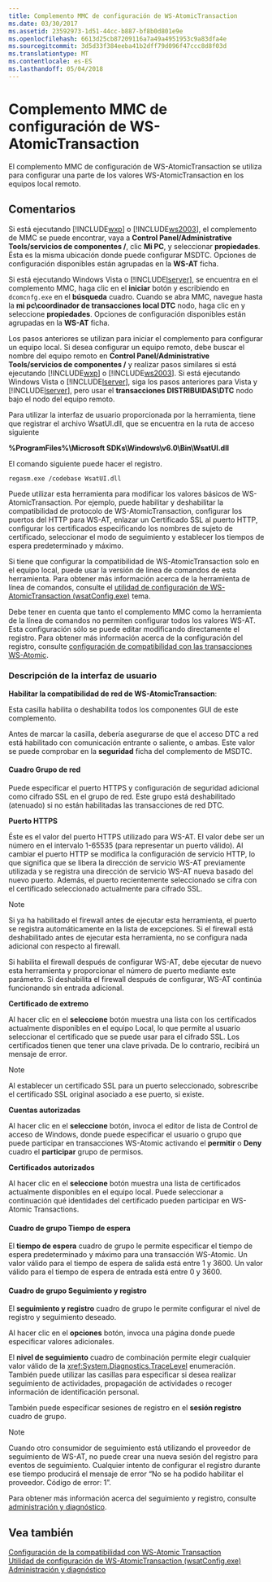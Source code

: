 ```yaml
---
title: Complemento MMC de configuración de WS-AtomicTransaction
ms.date: 03/30/2017
ms.assetid: 23592973-1d51-44cc-b887-bf8b0d801e9e
ms.openlocfilehash: 6613d25cb87209116a7a49a4951953c9a83dfa4e
ms.sourcegitcommit: 3d5d33f384eeba41b2dff79d096f47ccc8d8f03d
ms.translationtype: MT
ms.contentlocale: es-ES
ms.lasthandoff: 05/04/2018
---
```

# <a name="ws-atomictransaction-configuration-mmc-snap-in"></a>Complemento MMC de configuración de WS-AtomicTransaction
El complemento MMC de configuración de WS-AtomicTransaction se utiliza para configurar una parte de los valores WS-AtomicTransaction en los equipos local remoto.  
  
## <a name="remarks"></a>Comentarios  
 Si está ejecutando [!INCLUDE[wxp](../../../includes/wxp-md.md)] o [!INCLUDE[ws2003](../../../includes/ws2003-md.md)], el complemento de MMC se puede encontrar, vaya a **Control Panel/Administrative Tools/servicios de componentes /**, clic **Mi PC**, y seleccionar **propiedades**. Ésta es la misma ubicación donde puede configurar MSDTC. Opciones de configuración disponibles están agrupadas en la **WS-AT** ficha.  
  
 Si está ejecutando Windows Vista o [!INCLUDE[lserver](../../../includes/lserver-md.md)], se encuentra en el complemento MMC, haga clic en el **iniciar** botón y escribiendo en `dcomcnfg.exe` en el **búsqueda** cuadro. Cuando se abra MMC, navegue hasta la **mi pc\coordinador de transacciones local DTC** nodo, haga clic en y seleccione **propiedades**. Opciones de configuración disponibles están agrupadas en la **WS-AT** ficha.  
  
 Los pasos anteriores se utilizan para iniciar el complemento para configurar un equipo local. Si desea configurar un equipo remoto, debe buscar el nombre del equipo remoto en **Control Panel/Administrative Tools/servicios de componentes /** y realizar pasos similares si está ejecutando [!INCLUDE[wxp](../../../includes/wxp-md.md)] o [!INCLUDE[ws2003](../../../includes/ws2003-md.md)]. Si está ejecutando Windows Vista o [!INCLUDE[lserver](../../../includes/lserver-md.md)], siga los pasos anteriores para Vista y [!INCLUDE[lserver](../../../includes/lserver-md.md)], pero usar el **transacciones DISTRIBUIDAS\DTC** nodo bajo el nodo del equipo remoto.  
  
 Para utilizar la interfaz de usuario proporcionada por la herramienta, tiene que registrar el archivo WsatUI.dll, que se encuentra en la ruta de acceso siguiente  
  
 **%ProgramFiles%\Microsoft SDKs\Windows\v6.0\Bin\WsatUI.dll**  
  
 El comando siguiente puede hacer el registro.  
  
```Output  
regasm.exe /codebase WsatUI.dll  
```  
  
 Puede utilizar esta herramienta para modificar los valores básicos de WS-AtomicTransaction. Por ejemplo, puede habilitar y deshabilitar la compatibilidad de protocolo de WS-AtomicTransaction, configurar los puertos del HTTP para WS-AT, enlazar un Certificado SSL al puerto HTTP, configurar los certificados especificando los nombres de sujeto de certificado, seleccionar el modo de seguimiento y establecer los tiempos de espera predeterminado y máximo.  
  
 Si tiene que configurar la compatibilidad de WS-AtomicTransaction solo en el equipo local, puede usar la versión de línea de comandos de esta herramienta. Para obtener más información acerca de la herramienta de línea de comandos, consulte el [utilidad de configuración de WS-AtomicTransaction (wsatConfig.exe)](../../../docs/framework/wcf/ws-atomictransaction-configuration-utility-wsatconfig-exe.md) tema.  
  
 Debe tener en cuenta que tanto el complemento MMC como la herramienta de la línea de comandos no permiten configurar todos los valores WS-AT. Esta configuración sólo se puede editar modificando directamente el registro. Para obtener más información acerca de la configuración del registro, consulte [configuración de compatibilidad con las transacciones WS-Atomic](../../../docs/framework/wcf/feature-details/configuring-ws-atomic-transaction-support.md).  
  
### <a name="user-interface-description"></a>Descripción de la interfaz de usuario  
 **Habilitar la compatibilidad de red de WS-AtomicTransaction**:  
  
 Esta casilla habilita o deshabilita todos los componentes GUI de este complemento.  
  
 Antes de marcar la casilla, debería asegurarse de que el acceso DTC a red está habilitado con comunicación entrante o saliente, o ambas. Este valor se puede comprobar en la **seguridad** ficha del complemento de MSDTC.  
  
#### <a name="network-group-box"></a>Cuadro Grupo de red  
 Puede especificar el puerto HTTPS y configuración de seguridad adicional como cifrado SSL en el grupo de red. Este grupo está deshabilitado (atenuado) si no están habilitadas las transacciones de red DTC.  
  
 **Puerto HTTPS**  
  
 Éste es el valor del puerto HTTPS utilizado para WS-AT. El valor debe ser un número en el intervalo 1-65535 (para representar un puerto válido). Al cambiar el puerto HTTP se modifica la configuración de servicio HTTP, lo que significa que se libera la dirección de servicio WS-AT previamente utilizada y se registra una dirección de servicio WS-AT nueva basado del nuevo puerto. Además, el puerto recientemente seleccionado se cifra con el certificado seleccionado actualmente para cifrado SSL.  
  
> [!NOTE]
>  Si ya ha habilitado el firewall antes de ejecutar esta herramienta, el puerto se registra automáticamente en la lista de excepciones. Si el firewall está deshabilitado antes de ejecutar esta herramienta, no se configura nada adicional con respecto al firewall.  
  
 Si habilita el firewall después de configurar WS-AT, debe ejecutar de nuevo esta herramienta y proporcionar el número de puerto mediante este parámetro. Si deshabilita el firewall después de configurar, WS-AT continúa funcionando sin entrada adicional.  
  
 **Certificado de extremo**  
  
 Al hacer clic en el **seleccione** botón muestra una lista con los certificados actualmente disponibles en el equipo Local, lo que permite al usuario seleccionar el certificado que se puede usar para el cifrado SSL. Los certificados tienen que tener una clave privada. De lo contrario, recibirá un mensaje de error.  
  
> [!NOTE]
>  Al establecer un certificado SSL para un puerto seleccionado, sobrescribe el certificado SSL original asociado a ese puerto, si existe.  
  
 **Cuentas autorizadas**  
  
 Al hacer clic en el **seleccione** botón, invoca el editor de lista de Control de acceso de Windows, donde puede especificar el usuario o grupo que puede participar en transacciones WS-Atomic activando el **permitir** o **Deny** cuadro el **participar** grupo de permisos.  
  
 **Certificados autorizados**  
  
 Al hacer clic en el **seleccione** botón muestra una lista de certificados actualmente disponibles en el equipo local. Puede seleccionar a continuación qué identidades del certificado pueden participar en WS-Atomic Transactions.  
  
#### <a name="timeout-group-box"></a>Cuadro de grupo Tiempo de espera  
 El **tiempo de espera** cuadro de grupo le permite especificar el tiempo de espera predeterminado y máximo para una transacción WS-Atomic. Un valor válido para el tiempo de espera de salida está entre 1 y 3600. Un valor válido para el tiempo de espera de entrada está entre 0 y 3600.  
  
#### <a name="tracing-and-logging-group-box"></a>Cuadro de grupo Seguimiento y registro  
 El **seguimiento y registro** cuadro de grupo le permite configurar el nivel de registro y seguimiento deseado.  
  
 Al hacer clic en el **opciones** botón, invoca una página donde puede especificar valores adicionales.  
  
 El **nivel de seguimiento** cuadro de combinación permite elegir cualquier valor válido de la <xref:System.Diagnostics.TraceLevel> enumeración. También puede utilizar las casillas para especificar si desea realizar seguimiento de actividades, propagación de actividades o recoger información de identificación personal.  
  
 También puede especificar sesiones de registro en el **sesión registro** cuadro de grupo.  
  
> [!NOTE]
>  Cuando otro consumidor de seguimiento está utilizando el proveedor de seguimiento de WS-AT, no puede crear una nueva sesión del registro para eventos de seguimiento. Cualquier intento de configurar el registro durante ese tiempo producirá el mensaje de error “No se ha podido habilitar el proveedor. Código de error: 1”.  
  
 Para obtener más información acerca del seguimiento y registro, consulte [administración y diagnóstico](../../../docs/framework/wcf/diagnostics/index.md).  
  
## <a name="see-also"></a>Vea también  
 [Configuración de la compatibilidad con WS-Atomic Transaction](../../../docs/framework/wcf/feature-details/configuring-ws-atomic-transaction-support.md)  
 [Utilidad de configuración de WS-AtomicTransaction (wsatConfig.exe)](../../../docs/framework/wcf/ws-atomictransaction-configuration-utility-wsatconfig-exe.md)  
 [Administración y diagnóstico](../../../docs/framework/wcf/diagnostics/index.md)
